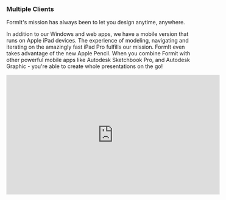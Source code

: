 ### Multiple Clients

FormIt's mission has always been to let you design anytime, anywhere.

In addition to our Windows and web apps, we have a mobile version that runs on Apple iPad devices. The experience of modeling, navigating and iterating on the amazingly fast iPad Pro fulfills our mission. FormIt even takes advantage of the new Apple Pencil. When you combine Formit with other powerful mobile apps like Autodesk Sketchbook Pro, and Autodesk Graphic - you're able to create whole presentations on the go!

<iframe width="560" height="315" src="https://www.youtube.com/embed/Ce5LFy5KxN8?rel=0&amp;showinfo=0" frameborder="0" allow="autoplay; encrypted-media" allowfullscreen></iframe>

